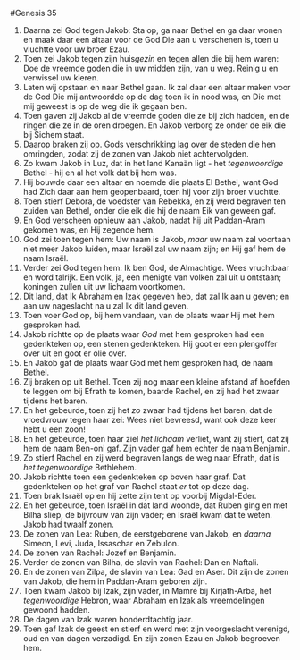 #Genesis 35
1. Daarna zei God tegen Jakob: Sta op, ga naar Bethel en ga daar wonen en maak daar een altaar voor de God Die aan u verschenen is, toen u vluchtte voor uw broer Ezau.
2. Toen zei Jakob tegen zijn huis*gezin* en tegen allen die bij hem waren: Doe de vreemde goden die in uw midden zijn, van u weg. Reinig u en verwissel uw kleren.
3. Laten wij opstaan en naar Bethel gaan. Ik zal daar een altaar maken voor de God Die mij antwoordde op de dag toen ik in nood was, en Die met mij geweest is op de weg die ik gegaan ben.
4. Toen gaven zij Jakob al de vreemde goden die ze bij zich hadden, en de ringen die ze in de oren droegen. En Jakob verborg ze onder de eik die bij Sichem staat.
5. Daarop braken zij op. Gods verschrikking lag over de steden die hen omringden, zodat zij de zonen van Jakob niet achtervolgden.
6. Zo kwam Jakob in Luz, dat in het land Kanaän ligt - het *tegenwoordige* Bethel - hij en al het volk dat bij hem was.
7. Hij bouwde daar een altaar en noemde die plaats El Bethel, want God had Zich daar aan hem geopenbaard, toen hij voor zijn broer vluchtte.
8. Toen stierf Debora, de voedster van Rebekka, en zij werd begraven ten zuiden van Bethel, onder die eik die hij de naam Eik van geween gaf.
9. En God verscheen opnieuw aan Jakob, nadat hij uit Paddan-Aram gekomen was, en Hij zegende hem.
10. God zei toen tegen hem: Uw naam is Jakob, *maar* uw naam zal voortaan niet meer Jakob luiden, maar Israël zal uw naam zijn; en Hij gaf hem de naam Israël.
11. Verder zei God tegen hem: Ik ben God, de Almachtige. Wees vruchtbaar en word talrijk. Een volk, ja, een menigte van volken zal uit u ontstaan; koningen zullen uit uw lichaam voortkomen.
12. Dit land, dat Ik Abraham en Izak gegeven heb, dat zal Ik aan u geven; en aan uw nageslacht na u zal Ik dit land geven.
13. Toen voer God op, bij hem vandaan, van de plaats waar Hij met hem gesproken had.
14. Jakob richtte op de plaats waar *God* met hem gesproken had een gedenkteken op, een stenen gedenkteken. Hij goot er een plengoffer over uit en goot er olie over.
15. En Jakob gaf de plaats waar God met hem gesproken had, de naam Bethel.
16. Zij braken op uit Bethel. Toen zij nog maar een kleine afstand af hoefden te leggen om bij Efrath te komen, baarde Rachel, en zij had het zwaar tijdens het baren.
17. En het gebeurde, toen zij het *zo* zwaar had tijdens het baren, dat de vroedvrouw tegen haar zei: Wees niet bevreesd, want ook deze keer hebt u een zoon!
18. En het gebeurde, toen haar ziel *het lichaam* verliet, want zij stierf, dat zij hem de naam Ben-oni gaf. Zijn vader gaf hem echter de naam Benjamin.
19. Zo stierf Rachel en zij werd begraven langs de weg naar Efrath, dat is *het tegenwoordige* Bethlehem.
20. Jakob richtte toen een gedenkteken op boven haar graf. Dat gedenkteken op het graf van Rachel staat *er* tot op deze dag.
21. Toen brak Israël op en hij zette zijn tent op voorbij Migdal-Eder.
22. En het gebeurde, toen Israël in dat land woonde, dat Ruben ging en met Bilha sliep, de bijvrouw van zijn vader; en Israël kwam dat te weten. Jakob had twaalf zonen.
23. De zonen van Lea: Ruben, de eerstgeborene van Jakob, en *daarna* Simeon, Levi, Juda, Issaschar en Zebulon.
24. De zonen van Rachel: Jozef en Benjamin.
25. Verder de zonen van Bilha, de slavin van Rachel: Dan en Naftali.
26. En de zonen van Zilpa, de slavin van Lea: Gad en Aser. Dit zijn de zonen van Jakob, die hem in Paddan-Aram geboren zijn.
27. Toen kwam Jakob bij Izak, zijn vader, in Mamre bij Kirjath-Arba, het *tegenwoordige* Hebron, waar Abraham en Izak als vreemdelingen gewoond hadden.
28. De dagen van Izak waren honderdtachtig jaar.
29. Toen gaf Izak de geest en stierf en werd met zijn voorgeslacht verenigd, oud en van dagen verzadigd. En zijn zonen Ezau en Jakob begroeven hem.
